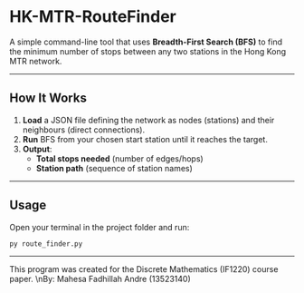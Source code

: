 # HK-MTR-RouteFinder

A simple command-line tool that uses **Breadth-First Search (BFS)** to find the minimum number of stops between any two stations in the Hong Kong MTR network.

---

## How It Works

1. **Load** a JSON file defining the network as nodes (stations) and their neighbours (direct connections).  
2. **Run** BFS from your chosen start station until it reaches the target.  
3. **Output**:  
   - **Total stops needed** (number of edges/hops)  
   - **Station path** (sequence of station names)

---

## Usage

Open your terminal in the project folder and run:

```bash
py route_finder.py
```
---
This program was created for the Discrete Mathematics (IF1220) course paper.
\nBy: Mahesa Fadhillah Andre (13523140)
